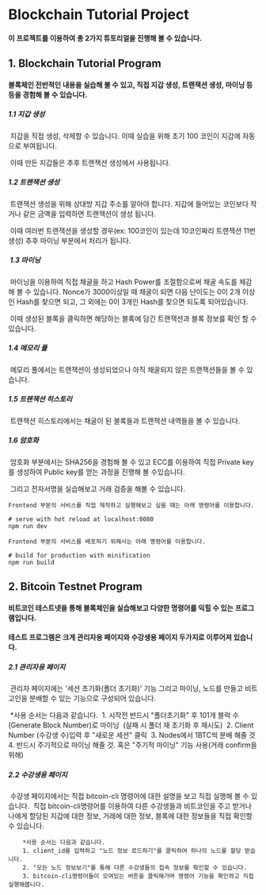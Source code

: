 # Blockchain Tutorial Project

#### 이 프로젝트를 이용하여 총 2가지 튜토리얼을 진행해 볼 수 있습니다.



## 1. Blockchain Tutorial Program 

#### 블록체인 전반적인 내용을 실습해 볼 수 있고, 직접 지갑 생성, 트랜잭션 생성, 마이닝 등등을 경험해 볼 수 있습니다.



##### 	1.1 지갑 생성	

​		지갑을 직접 생성, 삭제할 수 있습니다. 이때 실습을 위해 초기 100 코인이 지갑에 자동으로 부여됩니다.

​		이때 만든 지갑들은 추후 트랜잭션 생성에서 사용됩니다.

 

##### 	1.2 	트랜잭션 생성

​		트랜잭션 생성을 위해 상대방 지갑 주소를 알아야 합니다. 지갑에 들어있는 코인보다 작거나 같은 금액을 입력하면 트랜잭션이 생성 됩니다.

​		이때 여러번 트랜잭션을 생성할 경우(ex: 100코인이 있는데 10코인짜리 트랜잭션 11번 생성) 추후 마이닝 부분에서 처리가 됩니다.



##### ​	1.3 마이닝

​		마이닝을 이용하여 직접 채굴을 하고 Hash Power를 조절함으로써 채굴 속도를 체감해 볼 수 있습니다. Nonce가 3000이상일 때 채굴이 되면 다음 난이도는 0이 2개 이상인 Hash를 찾으면 되고, 그 외에는 0이 3개인 Hash를 찾으면 되도록 되어있습니다.

​		이때 생성된 블록을 클릭하면 해당하는 블록에 담긴 트랜잭션과 블록 정보를 확인 할 수 있습니다.



##### 	1.4 메모리 풀

​		메모리 풀에서는 트랜잭션이 생성되었으나 아직 채굴되지 않은 트랜잭션들을 볼 수 있습니다.



##### 	1.5 트랜잭션 히스토리

​		트랜잭션 히스토리에서는 채굴이 된 블록들과 트랜잭션 내역들을 볼 수 있습니다.



##### 	1.6 암호화

​		암호화 부분에서는 SHA256을 경험해 볼 수 있고 ECC를 이용하여 직접 Private key를 생성하여 Public key를 얻는 과정을 진행해 볼 수있습니다.

​		그리고 전자서명을 실습해보고 거래 검증을 해볼 수 있습니다.



```vue
Frontend 부분의 서비스를 직접 제작하고 실행해보고 싶을 때는 아래 명령어를 이용합니다.

# serve with hot reload at localhost:8080
npm run dev

Frontend 부분의 서비스를 배포하기 위해서는 아래 명령어를 이용합니다.

# build for production with minification
npm run build
```



## 2. Bitcoin Testnet Program

#### 비트코인 테스트넷을 통해 블록체인을 실습해보고 다양한 명령어를 익힐 수 있는 프로그램입니다.

#### 테스트 프로그램은 크게 관리자용 페이지와 수강생용 페이지 두가지로 이루어져 있습니다.

##### 2.1 관리자용 페이지

​		관리자 페이지에는 '세션 초기화(폴더 초기화)' 기능 그리고 마이닝, 노드를 만들고 비트고인을 분배할 수 있는 기능으로 구성되어 있습니다.

​		*사용 순서는 다음과 같습니다.
​		1. 시작전 반드시 "폴더초기화" 후 101개 블럭 수 (Generate Block Number)로 마이닝 
​		(실패 시 폴더 재 초기화 후 재시도) 
​		2. Client Number (수강생 수)입력 후 "새로운 세션" 클릭 
​		3. Nodes에서 1BTC씩 분배 해줄 것 
​		4. 반드시 주기적으로 마이닝 해줄 것. 혹은 "주기적 마이닝" 기능 사용(거래 confirm을 위해)

##### 2.2 수강생용 페이지

​		수강생 페이지에서는 직접 bitcoin-cli 명령어에 대한 설명을 보고 직접 실행해 볼 수 있습니다.
​		직접 bitcoin-cli명령어를 이용하여 다른 수강생들과 비트코인을 주고 받거나 나에게 할당된 지갑에 대한 정보, 거래에 대한 정보, 블록에 대한 정보들을 직접 확인할 수 있습니다.
​		

```
	*사용 순서는 다음과 같습니다.
	1. client_id를 입력하고 "노드 정보 로드하기"를 클릭하여 하나의 노드를 할당 받습니다.
	2. "모든 노드 정보보기"를 통해 다른 수강생들의 접속 정보를 확인할 수 있습니다.
	3. bitcoin-cli명령어들이 모여있는 버튼을 클릭해가며 명령어 기능을 확인하고 직접 실행해봅니다.
```